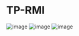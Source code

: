 # TP-RMI
![image](https://github.com/haitam5/TP-RMI/assets/105023399/155163d9-0a08-4fe5-a05f-b5b619ddf758)
![image](https://github.com/haitam5/TP-RMI/assets/105023399/e2d8a607-b7cb-4e46-980f-0cc41fc164c8)
![image](https://github.com/haitam5/TP-RMI/assets/105023399/504042c8-90d6-4d18-99a4-b6d7c9b871ea)


